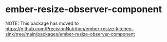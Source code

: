# ember-resize-observer-component

NOTE: This package has moved to https://github.com/PrecisionNutrition/ember-resize-kitchen-sink/tree/main/packages/ember-resize-observer-component
